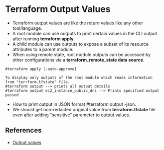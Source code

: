 # Terraform Output Values
- Terraform output values are like the return values like any other tool/language.
- A root module can use outputs to print certain values in the CLI output after running **terraform apply**.
- A child module can use outputs to expose a subset of its resource attributes to a parent module.
- When using remote state, root module outputs can be accessed by other configurations via a **terraform_remote_state data source**.
```
#terraform apply [-auto-approve]

To display only outputs of the root module which reads information from "terrform.tfstate" file.
#terraform output --> prints all output details
#terraform output ec2_instance_public_dns --> Prints specified output passed
```
- How to print output in JSON format #terraform output -json.
- We should get non-redacted original value from **terraform.tfstate** file even after adding "sensitive" parameter to output values.
## References
- [Output values](https://www.terraform.io/docs/language/values/outputs.html)